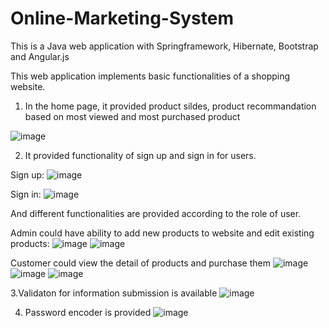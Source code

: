 # Online-Marketing-System

This is a Java web application with Springframework, Hibernate, Bootstrap and Angular.js

This web application implements basic functionalities of a shopping website.

1. In the home page, it provided product sildes, product recommandation based on most viewed and most purchased product

![image](https://user-images.githubusercontent.com/21145463/40265079-e199deba-5af6-11e8-8c89-4b09beebbb36.png)

2. It provided functionality of sign up and sign in for users.

Sign up:
![image](https://user-images.githubusercontent.com/21145463/40264883-0da1c170-5af3-11e8-9666-e6ec842d4a5b.png)

Sign in:
![image](https://user-images.githubusercontent.com/21145463/40264889-26bb5bb2-5af3-11e8-84d7-13639eeb0210.png)

And different functionalities are provided according to the role of user.

Admin could have ability to add new products to website and edit existing products:
![image](https://user-images.githubusercontent.com/21145463/40264929-c1280902-5af3-11e8-9cfa-8bedc111be18.png)
![image](https://user-images.githubusercontent.com/21145463/40264934-cb071a12-5af3-11e8-8d68-83176fecafd6.png)

Customer could view the detail of products and purchase them
![image](https://user-images.githubusercontent.com/21145463/40264947-1a0ee1ee-5af4-11e8-9535-3b935ed98d22.png)
![image](https://user-images.githubusercontent.com/21145463/40264953-3c52d1e8-5af4-11e8-955e-b160e9c6507e.png)
![image](https://user-images.githubusercontent.com/21145463/40264959-55834292-5af4-11e8-8a7d-4279c2c5a334.png)

3.Validaton for information submission is available
![image](https://user-images.githubusercontent.com/21145463/40265036-e497ee5a-5af5-11e8-8100-3ae6c1c32cb8.png)

4. Password encoder is provided
![image](https://user-images.githubusercontent.com/21145463/40264997-3baa289e-5af5-11e8-81b4-5a9644d494d8.png)

